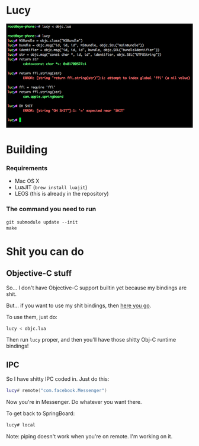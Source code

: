 # Lucy

![](screen.png)

# Building

### Requirements

* Mac OS X
* LuaJIT (`brew install luajit`)
* LEOS (this is already in the repository)

### The command you need to run

```
git submodule update --init
make
```


# Shit you can do

## Objective-C stuff

So... I don't have Objective-C support builtin yet because my bindings are shit.

But... if you want to use my shit bindings, then [here you go](https://gist.github.com/rweichler/7821b778467855a9f770abf2ac0a9704).

To use them, just do:

```bash
lucy < objc.lua
```

Then run `lucy` proper, and then you'll have those shitty Obj-C runtime bindings!

## IPC

So I have shitty IPC coded in. Just do this:

```lua
lucy# remote("com.facebook.Messenger")
```

Now you're in Messenger. Do whatever you want there.

To get back to SpringBoard:

```bash
lucy# local
```

Note: piping doesn't work when you're on remote. I'm working on it.
